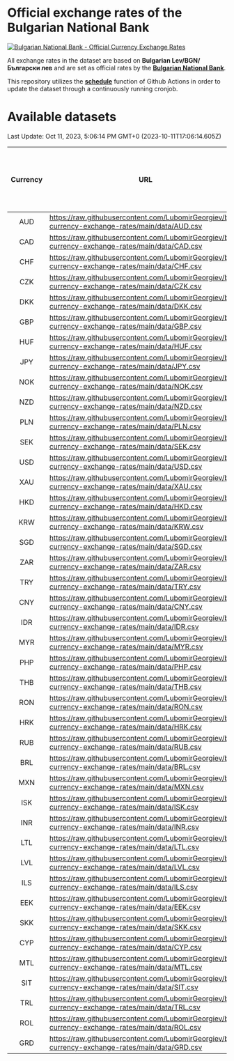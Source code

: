 # Official exchange rates of the Bulgarian National Bank

[![Bulgarian National Bank - Official Currency Exchange Rates](https://github.com/LubomirGeorgiev/bnb-currency-exchange-rates/actions/workflows/update-rates.yml/badge.svg?branch=main)](https://github.com/LubomirGeorgiev/bnb-currency-exchange-rates/actions/workflows/update-rates.yml)

All exchange rates in the dataset are based on **Bulgarian Lev/BGN/Български лев** and are set as official rates by the [**Bulgarian National Bank**](https://www.bnb.bg/Statistics/StExternalSector/StExchangeRates/StERForeignCurrencies/index.htm?toLang=_EN).

This repository utilizes the [**schedule**](https://docs.github.com/en/actions/reference/events-that-trigger-workflows) function of Github Actions in order to update the dataset through a continuously running cronjob.

# Available datasets

<!-- START LINKS (DO NOT EVER FU*ING DELETE THIS COMMENT FOR THE LOVE OF YOUR LIFE!!! IF YOU ARE CURIOS HOW IT WORKS, YOU CAN HAVE A LOOK AT ./src/updateReadme.ts) -->

Last Update: Oct 11, 2023, 5:06:14 PM GMT+0 (2023-10-11T17:06:14.605Z)

| Currency | URL                                                                                             | Number of records | Number of missing days that were filled in |
| :------: | ----------------------------------------------------------------------------------------------- | :---------------: | :----------------------------------------: |
|   AUD    | https://raw.githubusercontent.com/LubomirGeorgiev/bnb-currency-exchange-rates/main/data/AUD.csv |       8650        |                    2677                    |
|   CAD    | https://raw.githubusercontent.com/LubomirGeorgiev/bnb-currency-exchange-rates/main/data/CAD.csv |       8650        |                    2677                    |
|   CHF    | https://raw.githubusercontent.com/LubomirGeorgiev/bnb-currency-exchange-rates/main/data/CHF.csv |       8650        |                    2677                    |
|   CZK    | https://raw.githubusercontent.com/LubomirGeorgiev/bnb-currency-exchange-rates/main/data/CZK.csv |       8650        |                    2677                    |
|   DKK    | https://raw.githubusercontent.com/LubomirGeorgiev/bnb-currency-exchange-rates/main/data/DKK.csv |       8650        |                    2677                    |
|   GBP    | https://raw.githubusercontent.com/LubomirGeorgiev/bnb-currency-exchange-rates/main/data/GBP.csv |       8650        |                    2677                    |
|   HUF    | https://raw.githubusercontent.com/LubomirGeorgiev/bnb-currency-exchange-rates/main/data/HUF.csv |       8650        |                    2677                    |
|   JPY    | https://raw.githubusercontent.com/LubomirGeorgiev/bnb-currency-exchange-rates/main/data/JPY.csv |       8650        |                    2677                    |
|   NOK    | https://raw.githubusercontent.com/LubomirGeorgiev/bnb-currency-exchange-rates/main/data/NOK.csv |       8650        |                    2677                    |
|   NZD    | https://raw.githubusercontent.com/LubomirGeorgiev/bnb-currency-exchange-rates/main/data/NZD.csv |       8650        |                    2677                    |
|   PLN    | https://raw.githubusercontent.com/LubomirGeorgiev/bnb-currency-exchange-rates/main/data/PLN.csv |       8650        |                    2677                    |
|   SEK    | https://raw.githubusercontent.com/LubomirGeorgiev/bnb-currency-exchange-rates/main/data/SEK.csv |       8650        |                    2677                    |
|   USD    | https://raw.githubusercontent.com/LubomirGeorgiev/bnb-currency-exchange-rates/main/data/USD.csv |       8650        |                    2677                    |
|   XAU    | https://raw.githubusercontent.com/LubomirGeorgiev/bnb-currency-exchange-rates/main/data/XAU.csv |       8650        |                    2679                    |
|   HKD    | https://raw.githubusercontent.com/LubomirGeorgiev/bnb-currency-exchange-rates/main/data/HKD.csv |       8350        |                    2588                    |
|   KRW    | https://raw.githubusercontent.com/LubomirGeorgiev/bnb-currency-exchange-rates/main/data/KRW.csv |       8350        |                    2588                    |
|   SGD    | https://raw.githubusercontent.com/LubomirGeorgiev/bnb-currency-exchange-rates/main/data/SGD.csv |       8350        |                    2588                    |
|   ZAR    | https://raw.githubusercontent.com/LubomirGeorgiev/bnb-currency-exchange-rates/main/data/ZAR.csv |       8350        |                    2588                    |
|   TRY    | https://raw.githubusercontent.com/LubomirGeorgiev/bnb-currency-exchange-rates/main/data/TRY.csv |       6832        |                    2118                    |
|   CNY    | https://raw.githubusercontent.com/LubomirGeorgiev/bnb-currency-exchange-rates/main/data/CNY.csv |       6712        |                    2082                    |
|   IDR    | https://raw.githubusercontent.com/LubomirGeorgiev/bnb-currency-exchange-rates/main/data/IDR.csv |       6712        |                    2082                    |
|   MYR    | https://raw.githubusercontent.com/LubomirGeorgiev/bnb-currency-exchange-rates/main/data/MYR.csv |       6712        |                    2082                    |
|   PHP    | https://raw.githubusercontent.com/LubomirGeorgiev/bnb-currency-exchange-rates/main/data/PHP.csv |       6712        |                    2082                    |
|   THB    | https://raw.githubusercontent.com/LubomirGeorgiev/bnb-currency-exchange-rates/main/data/THB.csv |       6712        |                    2082                    |
|   RON    | https://raw.githubusercontent.com/LubomirGeorgiev/bnb-currency-exchange-rates/main/data/RON.csv |       6653        |                    2064                    |
|   HRK    | https://raw.githubusercontent.com/LubomirGeorgiev/bnb-currency-exchange-rates/main/data/HRK.csv |       6429        |                    1993                    |
|   RUB    | https://raw.githubusercontent.com/LubomirGeorgiev/bnb-currency-exchange-rates/main/data/RUB.csv |       6127        |                    1898                    |
|   BRL    | https://raw.githubusercontent.com/LubomirGeorgiev/bnb-currency-exchange-rates/main/data/BRL.csv |       5740        |                    1783                    |
|   MXN    | https://raw.githubusercontent.com/LubomirGeorgiev/bnb-currency-exchange-rates/main/data/MXN.csv |       5740        |                    1783                    |
|   ISK    | https://raw.githubusercontent.com/LubomirGeorgiev/bnb-currency-exchange-rates/main/data/ISK.csv |       5650        |                    1755                    |
|   INR    | https://raw.githubusercontent.com/LubomirGeorgiev/bnb-currency-exchange-rates/main/data/INR.csv |       5373        |                    1669                    |
|   LTL    | https://raw.githubusercontent.com/LubomirGeorgiev/bnb-currency-exchange-rates/main/data/LTL.csv |       5155        |                    1584                    |
|   LVL    | https://raw.githubusercontent.com/LubomirGeorgiev/bnb-currency-exchange-rates/main/data/LVL.csv |       4790        |                    1470                    |
|   ILS    | https://raw.githubusercontent.com/LubomirGeorgiev/bnb-currency-exchange-rates/main/data/ILS.csv |       4647        |                    1448                    |
|   EEK    | https://raw.githubusercontent.com/LubomirGeorgiev/bnb-currency-exchange-rates/main/data/EEK.csv |       4000        |                    1226                    |
|   SKK    | https://raw.githubusercontent.com/LubomirGeorgiev/bnb-currency-exchange-rates/main/data/SKK.csv |       2972        |                    914                     |
|   CYP    | https://raw.githubusercontent.com/LubomirGeorgiev/bnb-currency-exchange-rates/main/data/CYP.csv |       2906        |                    890                     |
|   MTL    | https://raw.githubusercontent.com/LubomirGeorgiev/bnb-currency-exchange-rates/main/data/MTL.csv |       2606        |                    801                     |
|   SIT    | https://raw.githubusercontent.com/LubomirGeorgiev/bnb-currency-exchange-rates/main/data/SIT.csv |       2542        |                    778                     |
|   TRL    | https://raw.githubusercontent.com/LubomirGeorgiev/bnb-currency-exchange-rates/main/data/TRL.csv |       1816        |                    557                     |
|   ROL    | https://raw.githubusercontent.com/LubomirGeorgiev/bnb-currency-exchange-rates/main/data/ROL.csv |       1697        |                    524                     |
|   GRD    | https://raw.githubusercontent.com/LubomirGeorgiev/bnb-currency-exchange-rates/main/data/GRD.csv |        359        |                    107                     |

<!-- END LINKS (DO NOT EVER FU*ING DELETE THIS COMMENT FOR THE LOVE OF YOUR LIFE!!! IF YOU ARE CURIOS HOW IT WORKS, YOU CAN HAVE A LOOK AT ./src/updateReadme.ts) -->
